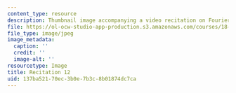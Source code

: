 ```yaml
---
content_type: resource
description: Thumbnail image accompanying a video recitation on Fourier series.
file: https://ol-ocw-studio-app-production.s3.amazonaws.com/courses/18-085-computational-science-and-engineering-i-fall-2008/137ba52170ec3b0e7b3c8b01874dc7ca_r12.jpg
file_type: image/jpeg
image_metadata:
  caption: ''
  credit: ''
  image-alt: ''
resourcetype: Image
title: Recitation 12
uid: 137ba521-70ec-3b0e-7b3c-8b01874dc7ca
---
```

